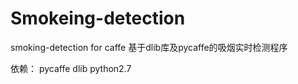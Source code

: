 # Smokeing-detection
smoking-detection for caffe
基于dlib库及pycaffe的吸烟实时检测程序

依赖：
pycaffe
dlib
python2.7
